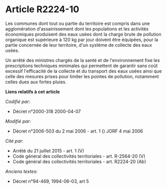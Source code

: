 # Article R2224-10

Les communes dont tout ou partie du territoire est compris dans une agglomération d'assainissement dont les populations et
les activités économiques produisent des eaux usées dont la charge brute de pollution organique est supérieure à 120 kg par
jour doivent être équipées, pour la partie concernée de leur territoire, d'un système de collecte des eaux usées.

Un arrêté des ministres chargés de la santé et de l'environnement fixe les prescriptions techniques minimales qui permettent
de garantir sans coût excessif l'efficacité de la collecte et du transport des eaux usées ainsi que celle des mesures prises
pour limiter les pointes de pollution, notamment celles dues aux fortes pluies.

**Liens relatifs à cet article**

_Codifié par_:

  - Décret n°2000-318 2000-04-07

_Modifié par_:

  - Décret n°2006-503 du 2 mai 2006 - art. 1 () JORF 4 mai 2006

_Cité par_:

  - Arrêté du 21 juillet 2015 - art. 1 (V)
  - Code général des collectivités territoriales - art. R-2564-20 (V)
  - Code général des collectivités territoriales - art. R2224-20 (Ab)

_Anciens textes_:

  - Décret n°94-469, 1994-06-03, art 5
